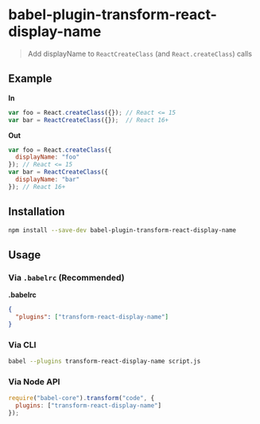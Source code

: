 # babel-plugin-transform-react-display-name

> Add displayName to `ReactCreateClass` (and `React.createClass`) calls

## Example

**In**

```js
var foo = React.createClass({}); // React <= 15
var bar = ReactCreateClass({});  // React 16+
```

**Out**

```js
var foo = React.createClass({
  displayName: "foo"
}); // React <= 15
var bar = ReactCreateClass({
  displayName: "bar"
}); // React 16+
```

## Installation

```sh
npm install --save-dev babel-plugin-transform-react-display-name
```

## Usage

### Via `.babelrc` (Recommended)

**.babelrc**

```json
{
  "plugins": ["transform-react-display-name"]
}
```

### Via CLI

```sh
babel --plugins transform-react-display-name script.js
```

### Via Node API

```javascript
require("babel-core").transform("code", {
  plugins: ["transform-react-display-name"]
});
```
